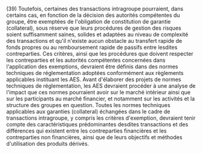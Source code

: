 (39) Toutefois, certaines des transactions intragroupe pourraient, dans certains cas, en fonction de la décision des autorités compétentes du groupe, être exemptées de l'obligation de constitution de garantie (collateral), sous réserve que leurs procédures de gestion des risques soient suffisamment saines, solides et adaptées au niveau de complexité des transactions et qu'il n'existe aucun obstacle au transfert rapide de fonds propres ou au remboursement rapide de passifs entre lesdites contreparties. Ces critères, ainsi que les procédures que doivent respecter les contreparties et les autorités compétentes concernées dans l'application des exemptions, devraient être définis dans des normes techniques de réglementation adoptées conformément aux règlements applicables instituant les AES. Avant d'élaborer des projets de normes techniques de réglementation, les AES devraient procéder à une analyse de l'impact que ces normes pourraient avoir sur le marché intérieur ainsi que sur les participants au marché financier, et notamment sur les activités et la structure des groupes en question. Toutes les normes techniques applicables aux garanties (collateral) échangées dans le cadre de transactions intragroupe, y compris les critères d'exemption, devraient tenir compte des caractéristiques prédominantes desdites transactions et des différences qui existent entre les contreparties financières et les contreparties non financières, ainsi que de leurs objectifs et méthodes d'utilisation des produits dérivés.